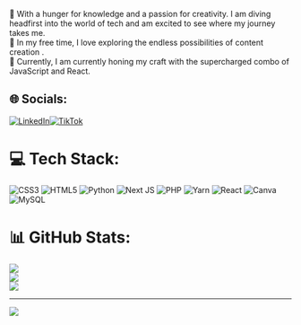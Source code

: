🔭 With a hunger for knowledge and a passion for creativity. I am diving headfirst into the world of tech and am excited to see where my journey takes me.<br>🤝 In my free time, I love exploring the endless possibilities of content creation .<br>🌱 Currently, I am currently honing my craft with the supercharged combo of JavaScript and React.<br>

## 🌐 Socials:
[![LinkedIn](https://img.shields.io/badge/LinkedIn-%230077B5.svg?logo=linkedin&logoColor=white)]([https://linkedin.com/in/https://www.linkedin.com/in/gracie-sharma333/)[![TikTok](https://img.shields.io/badge/TikTok-%23000000.svg?logo=TikTok&logoColor=white)](https://tiktok.com/@00.nobody.00) 

# 💻 Tech Stack:
![CSS3](https://img.shields.io/badge/css3-%231572B6.svg?style=flat&logo=css3&logoColor=white) ![HTML5](https://img.shields.io/badge/html5-%23E34F26.svg?style=flat&logo=html5&logoColor=white) ![Python](https://img.shields.io/badge/python-3670A0?style=flat&logo=python&logoColor=ffdd54) ![Next JS](https://img.shields.io/badge/Next-black?style=flat&logo=next.js&logoColor=white) ![PHP](https://img.shields.io/badge/php-%23777BB4.svg?style=flat&logo=php&logoColor=white) ![Yarn](https://img.shields.io/badge/yarn-%232C8EBB.svg?style=flat&logo=yarn&logoColor=white) ![React](https://img.shields.io/badge/react-%2320232a.svg?style=flat&logo=react&logoColor=%2361DAFB) ![Canva](https://img.shields.io/badge/Canva-%2300C4CC.svg?style=flat&logo=Canva&logoColor=white) ![MySQL](https://img.shields.io/badge/mysql-%2300f.svg?style=flat&logo=mysql&logoColor=white)
# 📊 GitHub Stats:
![](https://github-readme-stats.vercel.app/api?username=graciesharma&theme=dark&hide_border=false&include_all_commits=false&count_private=false)<br/>
![](https://github-readme-streak-stats.herokuapp.com/?user=graciesharma&theme=dark&hide_border=false)<br/>
![](https://github-readme-stats.vercel.app/api/top-langs/?username=graciesharma&theme=dark&hide_border=false&include_all_commits=false&count_private=false&layout=compact)

---
[![](https://visitcount.itsvg.in/api?id=graciesharma&icon=0&color=0)](https://visitcount.itsvg.in)

<!-- Proudly created with GPRM ( https://gprm.itsvg.in ) -->
